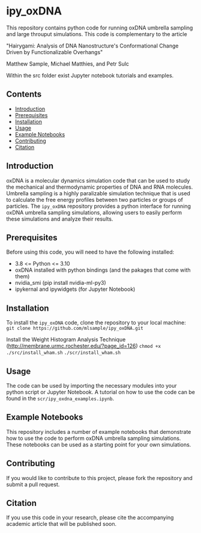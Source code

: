 # ipy_oxDNA

<!--
[![License](https://img.shields.io/badge/License-MIT-blue.svg)](https://opensource.org/licenses/MIT)
-->
This repository contains python code for running oxDNA umbrella sampling and large throuput simulations. This code is complementary to the article

"Hairygami: Analysis of DNA Nanostructure's Conformational Change Driven by Functionalizable Overhangs"

Matthew Sample, Michael Matthies, and Petr Sulc

Within the src folder exist Jupyter notebook tutorials and examples.

## Contents
- [Introduction](#introduction)
- [Prerequisites](#prerequisites)
- [Installation](#installation)
- [Usage](#usage)
- [Example Notebooks](#example-notebooks)
- [Contributing](#contributing)
- [Citation](#citation)

## Introduction
oxDNA is a molecular dynamics simulation code that can be used to study the mechanical and thermodynamic properties of DNA and RNA molecules. Umbrella sampling is a highly paralizable simulation technique that is used to calculate the free energy profiles between two particles or groups of particles. The `ipy_oxDNA` repository provides a python interface for running oxDNA umbrella sampling simulations, allowing users to easily perform these simulations and analyze their results.

## Prerequisites
Before using this code, you will need to have the following installed:
-  3.8 <= Python <= 3.10 
- oxDNA installed with python bindings (and the pakages that come with them)
- nvidia_smi (pip install nvidia-ml-py3)
- ipykernal and ipywidgets (for Jupyter Notebook)

## Installation
To install the `ipy_oxDNA` code, clone the repository to your local machine:
`git clone https://github.com/mlsample/ipy_oxDNA.git`

Install the Weight Histogram Analysis Technique (http://membrane.urmc.rochester.edu/?page_id=126)
`chmod +x ./src/install_wham.sh`
`./scr/install_wham.sh`


## Usage
The code can be used by importing the necessary modules into your python script or Jupyter Notebook. A tutorial on how to use the code can be found in the `scr/ipy_oxdna_examples.ipynb`.

## Example Notebooks
This repository includes a number of example notebooks that demonstrate how to use the code to perform oxDNA umbrella sampling simulations. These notebooks can be used as a starting point for your own simulations.

## Contributing
If you would like to contribute to this project, please fork the repository and submit a pull request.

## Citation
If you use this code in your research, please cite the accompanying academic article that will be published soon.
<!--
## License
%This code is licensed under the MIT license. See [LICENSE](LICENSE) for details.
-->

